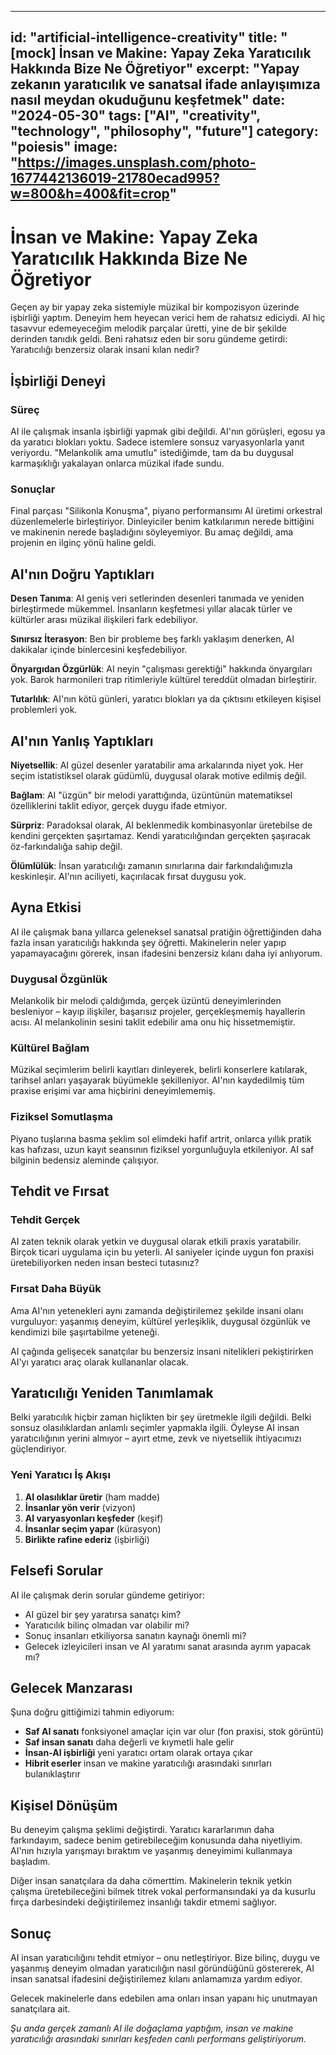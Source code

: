 
---
id: "artificial-intelligence-creativity"
title: "[mock] İnsan ve Makine: Yapay Zeka Yaratıcılık Hakkında Bize Ne Öğretiyor"
excerpt: "Yapay zekanın yaratıcılık ve sanatsal ifade anlayışımıza nasıl meydan okuduğunu keşfetmek"
date: "2024-05-30"
tags: ["AI", "creativity", "technology", "philosophy", "future"]
category: "poiesis"
image: "https://images.unsplash.com/photo-1677442136019-21780ecad995?w=800&h=400&fit=crop"
---

# İnsan ve Makine: Yapay Zeka Yaratıcılık Hakkında Bize Ne Öğretiyor

Geçen ay bir yapay zeka sistemiyle müzikal bir kompozisyon üzerinde işbirliği yaptım. Deneyim hem heyecan verici hem de rahatsız ediciydi. AI hiç tasavvur edemeyeceğim melodik parçalar üretti, yine de bir şekilde derinden tanıdık geldi. Beni rahatsız eden bir soru gündeme getirdi: Yaratıcılığı benzersiz olarak insani kılan nedir?

## İşbirliği Deneyi

### Süreç
AI ile çalışmak insanla işbirliği yapmak gibi değildi. AI'nın görüşleri, egosu ya da yaratıcı blokları yoktu. Sadece istemlere sonsuz varyasyonlarla yanıt veriyordu. "Melankolik ama umutlu" istediğimde, tam da bu duygusal karmaşıklığı yakalayan onlarca müzikal ifade sundu.

### Sonuçlar
Final parçası "Silikonla Konuşma", piyano performansımı AI üretimi orkestral düzenlemelerle birleştiriyor. Dinleyiciler benim katkılarımın nerede bittiğini ve makinenin nerede başladığını söyleyemiyor. Bu amaç değildi, ama projenin en ilginç yönü haline geldi.

## AI'nın Doğru Yaptıkları

**Desen Tanıma**: AI geniş veri setlerinden desenleri tanımada ve yeniden birleştirmede mükemmel. İnsanların keşfetmesi yıllar alacak türler ve kültürler arası müzikal ilişkileri fark edebiliyor.

**Sınırsız İterasyon**: Ben bir probleme beş farklı yaklaşım denerken, AI dakikalar içinde binlercesini keşfedebiliyor.

**Önyargıdan Özgürlük**: AI neyin "çalışması gerektiği" hakkında önyargıları yok. Barok harmonileri trap ritimleriyle kültürel tereddüt olmadan birleştirir.

**Tutarlılık**: AI'nın kötü günleri, yaratıcı blokları ya da çıktısını etkileyen kişisel problemleri yok.

## AI'nın Yanlış Yaptıkları

**Niyetsellik**: AI güzel desenler yaratabilir ama arkalarında niyet yok. Her seçim istatistiksel olarak güdümlü, duygusal olarak motive edilmiş değil.

**Bağlam**: AI "üzgün" bir melodi yarattığında, üzüntünün matematiksel özelliklerini taklit ediyor, gerçek duygu ifade etmiyor.

**Sürpriz**: Paradoksal olarak, AI beklenmedik kombinasyonlar üretebilse de kendini gerçekten şaşırtamaz. Kendi yaratıcılığından gerçekten şaşıracak öz-farkındalığa sahip değil.

**Ölümlülük**: İnsan yaratıcılığı zamanın sınırlarına dair farkındalığımızla keskinleşir. AI'nın aciliyeti, kaçırılacak fırsat duygusu yok.

## Ayna Etkisi

AI ile çalışmak bana yıllarca geleneksel sanatsal pratiğin öğrettiğinden daha fazla insan yaratıcılığı hakkında şey öğretti. Makinelerin neler yapıp yapamayacağını görerek, insan ifadesini benzersiz kılanı daha iyi anlıyorum.

### Duygusal Özgünlük
Melankolik bir melodi çaldığımda, gerçek üzüntü deneyimlerinden besleniyor – kayıp ilişkiler, başarısız projeler, gerçekleşmemiş hayallerin acısı. AI melankolinin sesini taklit edebilir ama onu hiç hissetmemiştir.

### Kültürel Bağlam
Müzikal seçimlerim belirli kayıtları dinleyerek, belirli konserlere katılarak, tarihsel anları yaşayarak büyümekle şekilleniyor. AI'nın kaydedilmiş tüm praxise erişimi var ama hiçbirini deneyimlememiş.

### Fiziksel Somutlaşma
Piyano tuşlarına basma şeklim sol elimdeki hafif artrit, onlarca yıllık pratik kas hafızası, uzun kayıt seansının fiziksel yorgunluğuyla etkileniyor. AI saf bilginin bedensiz aleminde çalışıyor.

## Tehdit ve Fırsat

### Tehdit Gerçek
AI zaten teknik olarak yetkin ve duygusal olarak etkili praxis yaratabilir. Birçok ticari uygulama için bu yeterli. AI saniyeler içinde uygun fon praxisi üretebiliyorken neden insan besteci tutasınız?

### Fırsat Daha Büyük
Ama AI'nın yetenekleri aynı zamanda değiştirilemez şekilde insani olanı vurguluyor: yaşanmış deneyim, kültürel yerleşiklik, duygusal özgünlük ve kendimizi bile şaşırtabilme yeteneği.

AI çağında gelişecek sanatçılar bu benzersiz insani nitelikleri pekiştirirken AI'yı yaratıcı araç olarak kullananlar olacak.

## Yaratıcılığı Yeniden Tanımlamak

Belki yaratıcılık hiçbir zaman hiçlikten bir şey üretmekle ilgili değildi. Belki sonsuz olasılıklardan anlamlı seçimler yapmakla ilgili. Öyleyse AI insan yaratıcılığının yerini almıyor – ayırt etme, zevk ve niyetsellik ihtiyacımızı güçlendiriyor.

### Yeni Yaratıcı İş Akışı
1. **AI olasılıklar üretir** (ham madde)
2. **İnsanlar yön verir** (vizyon)
3. **AI varyasyonları keşfeder** (keşif)
4. **İnsanlar seçim yapar** (kürasyon)
5. **Birlikte rafine ederiz** (işbirliği)

## Felsefi Sorular

AI ile çalışmak derin sorular gündeme getiriyor:

- AI güzel bir şey yaratırsa sanatçı kim?
- Yaratıcılık bilinç olmadan var olabilir mi?
- Sonuç insanları etkiliyorsa sanatın kaynağı önemli mi?
- Gelecek izleyicileri insan ve AI yaratımı sanat arasında ayrım yapacak mı?

## Gelecek Manzarası

Şuna doğru gittiğimizi tahmin ediyorum:
- **Saf AI sanatı** fonksiyonel amaçlar için var olur (fon praxisi, stok görüntü)
- **Saf insan sanatı** daha değerli ve kıymetli hale gelir
- **İnsan-AI işbirliği** yeni yaratıcı ortam olarak ortaya çıkar
- **Hibrit eserler** insan ve makine yaratıcılığı arasındaki sınırları bulanıklaştırır

## Kişisel Dönüşüm

Bu deneyim çalışma şeklimi değiştirdi. Yaratıcı kararlarımın daha farkındayım, sadece benim getirebileceğim konusunda daha niyetliyim. AI'nın hızıyla yarışmayı bıraktım ve yaşanmış deneyimimi kullanmaya başladım.

Diğer insan sanatçılara da daha cömerttim. Makinelerin teknik yetkin çalışma üretebileceğini bilmek titrek vokal performansındaki ya da kusurlu fırça darbesindeki değiştirilemez insanlığı takdir etmemi sağlıyor.

## Sonuç

AI insan yaratıcılığını tehdit etmiyor – onu netleştiriyor. Bize bilinç, duygu ve yaşanmış deneyim olmadan yaratıcılığın nasıl göründüğünü göstererek, AI insan sanatsal ifadesini değiştirilemez kılanı anlamamıza yardım ediyor.

Gelecek makinelerle dans edebilen ama onları insan yapanı hiç unutmayan sanatçılara ait.

*Şu anda gerçek zamanlı AI ile doğaçlama yaptığım, insan ve makine yaratıcılığı arasındaki sınırları keşfeden canlı performans geliştiriyorum.*
